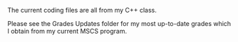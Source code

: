 The current coding files are all from my C++ class.

Please see the Grades Updates folder for my most up-to-date grades which I obtain from my current MSCS program.
